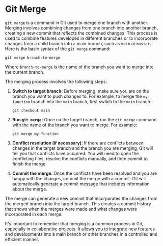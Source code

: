 # Git Merge

`git merge` is a command in Git used to merge one branch with another. Merging involves combining changes from one branch into another branch, creating a new commit that reflects the combined changes. This process is used to combine features developed in different branches or to incorporate changes from a child branch into a main branch, such as `main` or `master`. Here is the basic syntax of the `git merge` command:

```shell
git merge branch-to-merge
```

Where `branch-to-merge` is the name of the branch you want to merge into the current branch.

The merging process involves the following steps:

1. **Switch to target branch:** Before merging, make sure you are on the branch you want to push changes to. For example, to merge the `my-function` branch into the `main` branch, first switch to the `main` branch:

    ```shell
    git checkout main
    ```

2. **Run `git merge`:** Once on the target branch, run the `git merge` command with the name of the branch you want to merge. For example:

    ```shell
    git merge my-function
    ```

3. **Conflict resolution (if necessary):** If there are conflicts between changes in the target branch and the branch you are merging, Git will tell you that conflicts have occurred. You will need to open the conflicting files, resolve the conflicts manually, and then commit to finish the merge.

4. **Commit the merge:** Once the conflicts have been resolved and you are happy with the changes, commit the merge with a commit. Git will automatically generate a commit message that includes information about the merge.

The merge can generate a new commit that incorporates the changes from the merged branch into the target branch. This creates a commit history that shows when the merges were made and what changes were incorporated in each merge.

It's important to remember that merging is a common process in Git, especially in collaborative projects. It allows you to integrate new features and developments into a main branch or other branches in a controlled and efficient manner.
